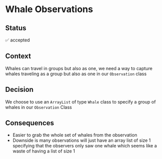 # Whale Observations

## Status

✅ accepted

## Context

Whales can travel in groups but also as one, we need a way to capture whales traveling as a group but also as one in our `Observation` class

## Decision

We choose to use an `ArrayList` of type `Whale` class to specify a group of whales in our `Observation` Class

## Consequences

- Easier to grab the whole set of whales from the observation
- Downside is many observations will just have an array list of size 1 specifying that the observers only saw one whale which seems like a waste of having a list of size 1

